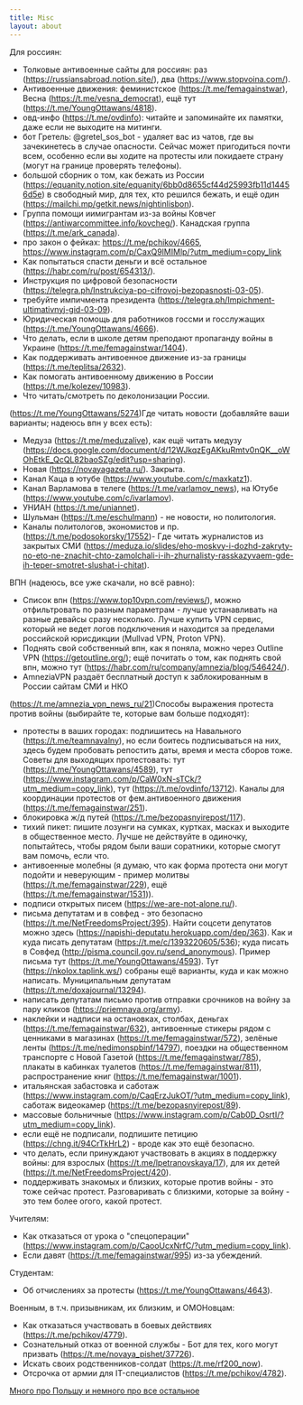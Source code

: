 ```yaml
---
title: Misc
layout: about
---
```

Для россиян:
- Толковые антивоенные сайты для россиян: раз (https://russiansabroad.notion.site/), два (https://www.stopvoina.com/).
- Антивоенные движения: феминистское (https://t.me/femagainstwar), Весна (https://t.me/vesna_democrat), ещё тут (https://t.me/YoungOttawans/4818).
- овд-инфо (https://t.me/ovdinfo):  читайте и запоминайте их памятки, даже если не выходите на митинги.
- бот Гретель: @gretel_sos_bot - удаляет вас из чатов, где вы зачекинетесь в случае опасности.  Сейчас может пригодиться почти всем, особенно если вы ходите на протесты или покидаете страну (могут на границе проверять телефоны).
- большой сборник о том, как бежать из России (https://equanity.notion.site/equanity/6bb0d8655cf44d25993fb11d14456d5e) в свободный мир, для тех, кто решился бежать, и ещё один (https://mailchi.mp/getkit.news/nightinlisbon).
- Группа помощи иимигрантам из-за войны Ковчег (https://antiwarcommittee.info/kovcheg/). Канадская группа (https://t.me/ark_canada).
- про закон о фейках: https://t.me/pchikov/4665, https://www.instagram.com/p/CaxQ9lMIMlp/?utm_medium=copy_link
- Как попытаться спасти деньги и всё остальное (https://habr.com/ru/post/654313/).
- Инструкция по цифровой безопасности (https://telegra.ph/Instrukciya-po-cifrovoj-bezopasnosti-03-05).
- требуйте импичмента президента (https://telegra.ph/Impichment-ultimativnyj-gid-03-09).
- Юридическая помощь для работников госсми и госслужащих (https://t.me/YoungOttawans/4666).
- Что делать, если в школе детям преподают пропаганду войны в Украине (https://t.me/femagainstwar/1404).
- Как поддерживать антивоенное движение из-за границы (https://t.me/teplitsa/2632).
- Как помогать антивоенному движению в России (https://t.me/kolezev/10983).
- Что читать/смотреть по деколонизации России.

(https://t.me/YoungOttawans/5274)Где читать новости (добавляйте ваши варианты; надеюсь впн у всех есть):
- Медуза (https://t.me/meduzalive), как ещё читать медузу (https://docs.google.com/document/d/12WJkqzEgAKkuRmtv0nQK__oWOhEtkE_QcQL82baoSZg/edit?usp=sharing).
- Новая (https://novayagazeta.ru/). Закрыта.
- Канал Каца в ютубе (https://www.youtube.com/c/maxkatz1).
- Канал Варламова в телеге (https://t.me/varlamov_news), на Ютубе (https://www.youtube.com/c/ivarlamov).
- УНИАН (https://t.me/uniannet).
- Шульман (https://t.me/eschulmann) - не новости, но политология.
- Каналы политологов, экономистов и пр.
  (https://t.me/podosokorsky/17552)- Где читать журналистов из закрытых СМИ (https://meduza.io/slides/eho-moskvy-i-dozhd-zakryty-no-eto-ne-znachit-chto-zamolchali-i-ih-zhurnalisty-rasskazyvaem-gde-ih-teper-smotret-slushat-i-chitat).

ВПН (надеюсь, все уже скачали, но всё равно):
- Список впн (https://www.top10vpn.com/reviews/), можно отфильтровать по разным параметрам - лучше устанавливать на разные девайсы сразу несколько. Лучше купить VPN сервис, который не ведет логов подключения и находится за пределами российской юрисдикции (Mullvad VPN, Proton VPN).
- Поднять свой собственный впн, как я поняла, можно через Outline VPN (https://getoutline.org/); ещё почитать о том, как поднять свой впн, можно тут (https://habr.com/ru/company/amnezia/blog/546424/).
- AmneziaVPN раздаёт бесплатный доступ к заблокированным в России сайтам СМИ и НКО

(https://t.me/amnezia_vpn_news_ru/21)Способы выражения протеста против войны (выбирайте те, которые вам больше подходят):
- протесты в ваших городах: подпишитесь на Навального (https://t.me/teamnavalny), но если боитесь подписываться на них, здесь будем пробовать репостить даты, время и места сборов тоже. Советы для выходящих протестовать: тут (https://t.me/YoungOttawans/4589), тут (https://www.instagram.com/p/CaW0xN-sTCk/?utm_medium=copy_link), тут (https://t.me/ovdinfo/13712). Каналы для координации протестов от фем.антивоенного движения (https://t.me/femagainstwar/251).
- блокировка ж/д путей (https://t.me/bezopasnyirepost/117).
- тихий пикет: пишите лозунги на сумках, куртках, масках и выходите в общественное место. Лучше не действуйте в одиночку, попытайтесь, чтобы рядом были ваши соратники, которые смогут вам помочь, если что.
- антивоенные молебны (я думаю, что как форма протеста они могут подойти и неверующим - пример молитвы (https://t.me/femagainstwar/229), ещё (https://t.me/femagainstwar/1531)).
- подписи открытых писем (https://we-are-not-alone.ru/).
- письма депутатам и в совфед - это безопасно (https://t.me/NetFreedomsProject/395). Найти соцсети депутатов можно здесь (https://napishi-deputatu.herokuapp.com/dep/363). Как и куда писать депутатам (https://t.me/c/1393220605/536); куда писать в Совфед (http://pisma.council.gov.ru/send_anonymous). Пример письма тут (https://t.me/YoungOttawans/4593). Тут (https://nkolox.taplink.ws/) собраны ещё варианты, куда и как можно написать. Муниципальным депутатам (https://t.me/doxajournal/13294).
- написать депутатам письмо против отправки срочников на войну за пару кликов (https://priemnaya.org/army).
- наклейки и надписи на остановках, столбах, деньгах (https://t.me/femagainstwar/632), антивоенные стикеры рядом с ценниками в магазинах (https://t.me/femagainstwar/572), зелёные ленты (https://t.me/nedimonspbinf/14797), поездки на общественном транспорте с Новой Газетой (https://t.me/femagainstwar/785), плакаты в кабинках туалетов (https://t.me/femagainstwar/811), распространение книг (https://t.me/femagainstwar/1001).
- итальянская забастовка и саботаж (https://www.instagram.com/p/CaqErzJukOT/?utm_medium=copy_link), саботаж видеокамер (https://t.me/bezopasnyirepost/89).
- массовые больничные (https://www.instagram.com/p/Cab0D_OsrtI/?utm_medium=copy_link).
- если ещё не подписали, подпишите петицию (https://chng.it/94CrTkHrL2) - вроде как это ещё безопасно.
- что делать, если принуждают участвовать в акциях в поддержку войны: для взрослых (https://t.me/lpetranovskaya/17), для их детей (https://t.me/NetFreedomsProject/420).
- поддерживать знакомых и близких, которые против войны - это тоже сейчас протест. Разговаривать с близкими, которые за войну - это тем более огого, какой протест.

Учителям:
- Как отказаться от урока о "спецоперации" (https://www.instagram.com/p/CaooUcxNrfC/?utm_medium=copy_link).
- Если давят (https://t.me/femagainstwar/995) из-за убеждений.

Студентам:
- Об отчислениях за протесты (https://t.me/YoungOttawans/4643).

Военным, в т.ч. призывникам, их близким, и ОМОНовцам:
- Как отказаться участвовать в боевых действиях (https://t.me/pchikov/4779).
- Сознательный отказ от военной службы - Бот для тех, кого могут призвать (https://t.me/novaya_pishet/37726).
- Искать своих родственников-солдат (https://t.me/rf200_now).
- Отсрочка от армии для IT-специалистов (https://t.me/pchikov/4782).

[Много про Польшу и немного про все остальное](https://docs.google.com/document/d/1UvogXckHG6FpS1HJmhtkIA4NswhaAD4TCiIQli2tNY4/edit?usp=drivesdk)
